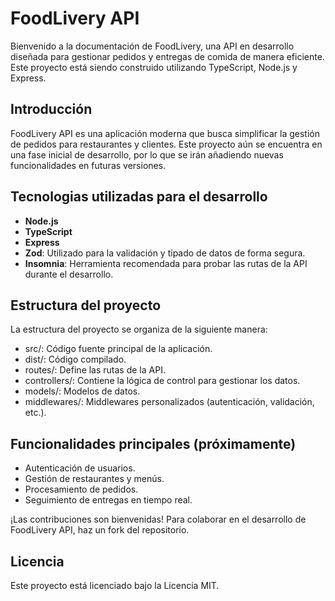 # FoodLivery API

Bienvenido a la documentación de FoodLivery, una API en desarrollo diseñada para gestionar pedidos y entregas de comida de manera eficiente. Este proyecto está siendo construido utilizando TypeScript, Node.js y Express.

## Introducción

FoodLivery API es una aplicación moderna que busca simplificar la gestión de pedidos para restaurantes y clientes. Este proyecto aún se encuentra en una fase inicial de desarrollo, por lo que se irán añadiendo nuevas funcionalidades en futuras versiones.

## Tecnologias utilizadas para el desarrollo

- **Node.js** 
- **TypeScript**  
- **Express**
- **Zod**: Utilizado para la validación y tipado de datos de forma segura.  
- **Insomnia**: Herramienta recomendada para probar las rutas de la API durante el desarrollo.  


## Estructura del proyecto

La estructura del proyecto se organiza de la siguiente manera:

- src/: Código fuente principal de la aplicación.
- dist/: Código compilado.
- routes/: Define las rutas de la API.
- controllers/: Contiene la lógica de control para gestionar los datos.
- models/: Modelos de datos.
- middlewares/: Middlewares personalizados (autenticación, validación, etc.).

 
## Funcionalidades principales (próximamente)
- Autenticación de usuarios.
- Gestión de restaurantes y menús.
- Procesamiento de pedidos.
- Seguimiento de entregas en tiempo real.

¡Las contribuciones son bienvenidas! Para colaborar en el desarrollo de FoodLivery API, haz un fork del repositorio.

## Licencia
Este proyecto está licenciado bajo la Licencia MIT.
